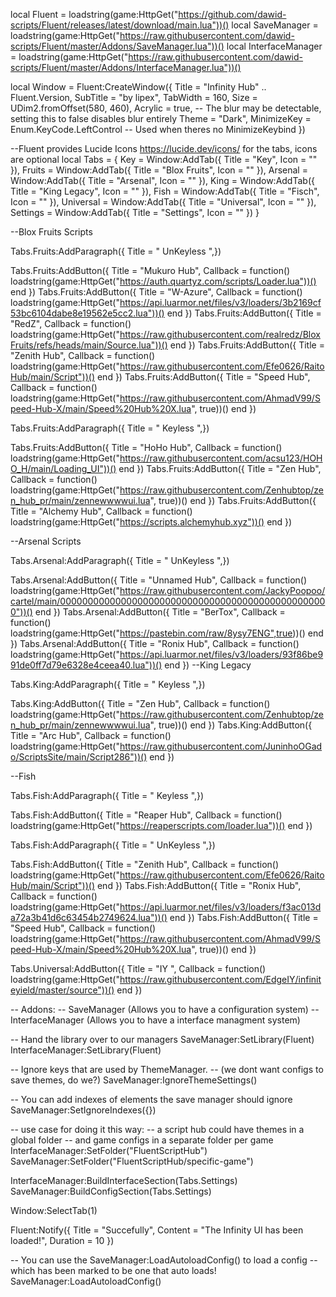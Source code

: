 local Fluent = loadstring(game:HttpGet("https://github.com/dawid-scripts/Fluent/releases/latest/download/main.lua"))()
local SaveManager = loadstring(game:HttpGet("https://raw.githubusercontent.com/dawid-scripts/Fluent/master/Addons/SaveManager.lua"))()
local InterfaceManager = loadstring(game:HttpGet("https://raw.githubusercontent.com/dawid-scripts/Fluent/master/Addons/InterfaceManager.lua"))()

local Window = Fluent:CreateWindow({
    Title = "Infinity Hub" .. Fluent.Version,
    SubTitle = "by lipex",
    TabWidth = 160,
    Size = UDim2.fromOffset(580, 460),
    Acrylic = true, -- The blur may be detectable, setting this to false disables blur entirely
    Theme = "Dark",
    MinimizeKey = Enum.KeyCode.LeftControl -- Used when theres no MinimizeKeybind
})

--Fluent provides Lucide Icons https://lucide.dev/icons/ for the tabs, icons are optional
local Tabs = {
    Key = Window:AddTab({ Title = "Key", Icon = "" }),
    Fruits = Window:AddTab({ Title = "Blox Fruits", Icon = "" }),
    Arsenal = Window:AddTab({ Title = "Arsenal", Icon = "" }),
    King = Window:AddTab({ Title = "King Legacy", Icon = "" }),
    Fish = Window:AddTab({ Title = "Fisch", Icon = "" }),
    Universal = Window:AddTab({ Title = "Universal", Icon = "" }),
    Settings = Window:AddTab({ Title = "Settings", Icon = "" })
}

--Blox Fruits Scripts

Tabs.Fruits:AddParagraph({ Title = "                                    UnKeyless                                    ",})

Tabs.Fruits:AddButton({ Title = "Mukuro Hub", Callback = function() loadstring(game:HttpGet("https://auth.quartyz.com/scripts/Loader.lua"))() end })
Tabs.Fruits:AddButton({ Title = "W-Azure", Callback = function() loadstring(game:HttpGet("https://api.luarmor.net/files/v3/loaders/3b2169cf53bc6104dabe8e19562e5cc2.lua"))() end })
Tabs.Fruits:AddButton({ Title = "RedZ", Callback = function() loadstring(game:HttpGet("https://raw.githubusercontent.com/realredz/BloxFruits/refs/heads/main/Source.lua"))() end })
Tabs.Fruits:AddButton({ Title = "Zenith Hub", Callback = function() loadstring(game:HttpGet("https://raw.githubusercontent.com/Efe0626/RaitoHub/main/Script"))() end })
Tabs.Fruits:AddButton({ Title = "Speed Hub", Callback = function() loadstring(game:HttpGet("https://raw.githubusercontent.com/AhmadV99/Speed-Hub-X/main/Speed%20Hub%20X.lua", true))() end })

Tabs.Fruits:AddParagraph({ Title = "                                    Keyless                                    ",})

Tabs.Fruits:AddButton({ Title = "HoHo Hub", Callback = function() loadstring(game:HttpGet("https://raw.githubusercontent.com/acsu123/HOHO_H/main/Loading_UI"))() end })
Tabs.Fruits:AddButton({ Title = "Zen Hub", Callback = function()  loadstring(game:HttpGet("https://raw.githubusercontent.com/Zenhubtop/zen_hub_pr/main/zennewwwwui.lua", true))()  end })
Tabs.Fruits:AddButton({ Title = "Alchemy Hub", Callback = function() loadstring(game:HttpGet("https://scripts.alchemyhub.xyz"))() end })

--Arsenal Scripts

Tabs.Arsenal:AddParagraph({ Title = "                                    UnKeyless                                    ",})

Tabs.Arsenal:AddButton({ Title = "Unnamed Hub", Callback = function() loadstring(game:HttpGet("https://raw.githubusercontent.com/JackyPoopoo/cartel/main/0000000000000000000000000000000000000000000000000"))() end })
Tabs.Arsenal:AddButton({ Title = "BerTox", Callback = function() loadstring(game:HttpGet("https://pastebin.com/raw/8ysy7ENG",true))() end })
Tabs.Arsenal:AddButton({ Title = "Ronix Hub", Callback = function() loadstring(game:HttpGet("https://api.luarmor.net/files/v3/loaders/93f86be991de0ff7d79e6328e4ceea40.lua"))() end })
--King Legacy

Tabs.King:AddParagraph({ Title = "                                    Keyless                                    ",})

Tabs.King:AddButton({ Title = "Zen Hub", Callback = function() loadstring(game:HttpGet("https://raw.githubusercontent.com/Zenhubtop/zen_hub_pr/main/zennewwwwui.lua", true))() end })
Tabs.King:AddButton({ Title = "Arc Hub", Callback = function() loadstring(game:HttpGet("https://raw.githubusercontent.com/JuninhoOGado/ScriptsSite/main/Script286"))() end })

--Fish

Tabs.Fish:AddParagraph({ Title = "                                    Keyless                                    ",})

Tabs.Fish:AddButton({ Title = "Reaper Hub", Callback = function() loadstring(game:HttpGet("https://reaperscripts.com/loader.lua"))() end })

Tabs.Fish:AddParagraph({ Title = "                                    UnKeyless                                    ",})

Tabs.Fish:AddButton({ Title = "Zenith Hub", Callback = function() loadstring(game:HttpGet("https://raw.githubusercontent.com/Efe0626/RaitoHub/main/Script"))() end })
Tabs.Fish:AddButton({ Title = "Ronix Hub", Callback = function() loadstring(game:HttpGet("https://api.luarmor.net/files/v3/loaders/f3ac013da72a3b41d6c63454b2749624.lua"))() end })
Tabs.Fish:AddButton({ Title = "Speed Hub", Callback = function() loadstring(game:HttpGet("https://raw.githubusercontent.com/AhmadV99/Speed-Hub-X/main/Speed%20Hub%20X.lua", true))() end })

Tabs.Universal:AddButton({ Title = "IY ", Callback = function() loadstring(game:HttpGet("https://raw.githubusercontent.com/EdgeIY/infiniteyield/master/source"))() end })


-- Addons:
-- SaveManager (Allows you to have a configuration system)
-- InterfaceManager (Allows you to have a interface managment system)

-- Hand the library over to our managers
SaveManager:SetLibrary(Fluent)
InterfaceManager:SetLibrary(Fluent)

-- Ignore keys that are used by ThemeManager.
-- (we dont want configs to save themes, do we?)
SaveManager:IgnoreThemeSettings()

-- You can add indexes of elements the save manager should ignore
SaveManager:SetIgnoreIndexes({})

-- use case for doing it this way:
-- a script hub could have themes in a global folder
-- and game configs in a separate folder per game
InterfaceManager:SetFolder("FluentScriptHub")
SaveManager:SetFolder("FluentScriptHub/specific-game")

InterfaceManager:BuildInterfaceSection(Tabs.Settings)
SaveManager:BuildConfigSection(Tabs.Settings)


Window:SelectTab(1)

Fluent:Notify({
    Title = "Succefully",
    Content = "The Infinity UI has been loaded!",
    Duration = 10
})

-- You can use the SaveManager:LoadAutoloadConfig() to load a config
-- which has been marked to be one that auto loads!
SaveManager:LoadAutoloadConfig()
